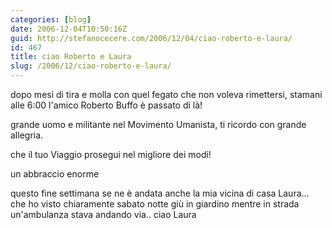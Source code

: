 ```yaml
---
categories: [blog]
date: 2006-12-04T10:50:16Z
guid: http://stefanocecere.com/2006/12/04/ciao-roberto-e-laura/
id: 467
title: ciao Roberto e Laura
slug: /2006/12/ciao-roberto-e-laura/
---
```


dopo mesi di tira e molla con quel fegato che non voleva rimettersi, stamani alle 6:00 l'amico Roberto Buffo è passato di là!

grande uomo e militante nel Movimento Umanista, ti ricordo con grande allegria.

che il tuo Viaggio prosegui nel migliore dei modi!

un abbraccio enorme
  
questo fine settimana se ne è andata anche la mia vicina di casa Laura… che ho visto chiaramente sabato notte giù in giardino mentre in strada un'ambulanza stava andando via.. ciao Laura